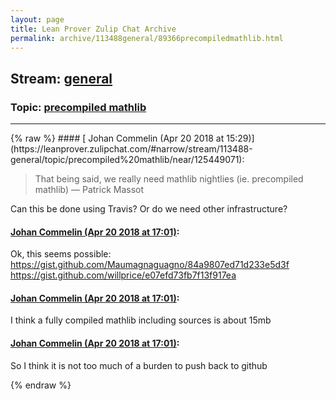 ```yaml
---
layout: page
title: Lean Prover Zulip Chat Archive 
permalink: archive/113488general/89366precompiledmathlib.html
---
```


## Stream: [general](https://leanprover-community.github.io/archive/113488general/index.html)
### Topic: [precompiled mathlib](https://leanprover-community.github.io/archive/113488general/89366precompiledmathlib.html)

---

<base href="https://leanprover.zulipchat.com">
{% raw %}
#### [ Johan Commelin (Apr 20 2018 at 15:29)](https://leanprover.zulipchat.com/#narrow/stream/113488-general/topic/precompiled%20mathlib/near/125449071):
<blockquote>
<p>That being said, we really need mathlib nightlies (ie. precompiled mathlib) — Patrick Massot</p>
</blockquote>
<p>Can this be done using Travis? Or do we need other infrastructure?</p>

#### [ Johan Commelin (Apr 20 2018 at 17:01)](https://leanprover.zulipchat.com/#narrow/stream/113488-general/topic/precompiled%20mathlib/near/125452560):
<p>Ok, this seems possible:<br>
<a href="https://gist.github.com/Maumagnaguagno/84a9807ed71d233e5d3f" target="_blank" title="https://gist.github.com/Maumagnaguagno/84a9807ed71d233e5d3f">https://gist.github.com/Maumagnaguagno/84a9807ed71d233e5d3f</a><br>
<a href="https://gist.github.com/willprice/e07efd73fb7f13f917ea" target="_blank" title="https://gist.github.com/willprice/e07efd73fb7f13f917ea">https://gist.github.com/willprice/e07efd73fb7f13f917ea</a></p>

#### [ Johan Commelin (Apr 20 2018 at 17:01)](https://leanprover.zulipchat.com/#narrow/stream/113488-general/topic/precompiled%20mathlib/near/125452567):
<p>I think a fully compiled mathlib including sources is about 15mb</p>

#### [ Johan Commelin (Apr 20 2018 at 17:01)](https://leanprover.zulipchat.com/#narrow/stream/113488-general/topic/precompiled%20mathlib/near/125452572):
<p>So I think it is not too much of a burden to push back to github</p>


{% endraw %}
